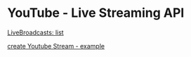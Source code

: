 # YouTube - Live Streaming API

[LiveBroadcasts: list](https://developers.google.com/youtube/v3/live/docs/liveBroadcasts/list)

[create Youtube Stream - example](https://github.com/toshvelaga/livestream/blob/eb6f05417a0db5cf4c68f8835daedd1fc61be51e/server/utils/createYoutubeStream.js#L33)
